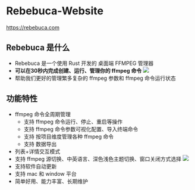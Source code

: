 # Rebebuca-Website

https://rebebuca.com

## Rebebuca 是什么

- Rebebuca 是一个使用 Rust 开发的 桌面端 FFMPEG 管理器
- **可以在30秒内完成创建、运行、管理你的 ffmpeg 命令**
![](./public/quick.gif)
- 帮助我们更好的管理繁多复杂的 ffmpeg 参数和 ffmpeg 命令运行状态

## 功能特性

- ffmpeg 命令全周期管理
  - 支持 ffmpeg 命令运行、停止、重启等操作
  - 支持 ffmpeg 命令参数可视化配置、导入终端命令
  - 支持 按项目维度管理各种 ffmpeg 命令
  - 支持 数据导出
- 列表+详情交互模式
- 支持 ffmpeg 源切换、中英语言、深色浅色主题切换、窗口关闭方式选择
![](./public/config.gif)
- 支持软件自动更新
- 支持 mac 和 window 平台
- 简单好用、能力丰富、长期维护
